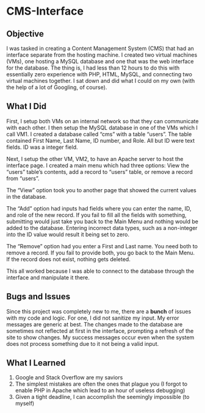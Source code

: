 # CMS-Interface

## Objective

I was tasked in creating a Content Management System (CMS) that had an interface separate from the hosting machine. I created two virtual machines (VMs), one hosting a MySQL database and one that was the web interface for the database. The thing is, I had less than 12 hours to do this with essentially zero experience with PHP, HTML, MySQL, and connecting two virtual machines together. I sat down and did what I could on my own (with the help of a lot of Googling, of course).

## What I Did

First, I setup both VMs on an internal network so that they can communicate with each other. I then setup the MySQL database in one of the VMs which I call VM1. I created a database called “cms” with a table “users”. The table contained First Name, Last Name, ID number, and Role. All but ID were text fields. ID was a integer field.

Next, I setup the other VM, VM2, to have an Apache server to host the interface page. I created a main menu which had three options: View the “users” table’s contents, add a record to “users” table, or remove a record from “users”. 

The “View” option took you to another page that showed the current values in the database. 

The “Add” option had inputs had fields where you can enter the name, ID, and role of the new record. If you fail to fill all the fields with something, submitting would just take you back to the Main Menu and nothing would be added to the database. Entering incorrect data types, such as a non-integer into the ID value would result it being set to zero.

The “Remove” option had you enter a First and Last name. You need both to remove a record. If you fail to provide both, you go back to the Main Menu. If the record does not exist, nothing gets deleted.

This all worked because I was able to connect to the database through the interface and manipulate it there. 

## Bugs and Issues

Since this project was completely new to me, there are a **bunch** of issues with my code and logic. For one, I did not sanitize my input. My error messages are generic at best. The changes made to the database are sometimes not reflected at first in the interface, prompting a refresh of the site to show changes. My success messages occur even when the system does not process something due to it not being a valid input. 

## What I Learned

1. Google and Stack Overflow are my saviors
2. The simplest mistakes are often the ones that plague you (I forgot to enable PHP in Apache which lead to an hour of useless debugging)
3. Given a tight deadline, I can accomplish the seemingly impossible (to myself)

